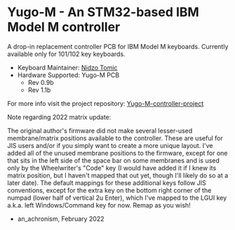 # Yugo-M - An STM32-based IBM Model M controller

A drop-in replacement controller PCB for IBM Model M keyboards. 
Currently available only for 101/102 key keyboards. 

* Keyboard Maintainer: [Nidzo Tomic](https://github.com/tomic1785)
* Hardware Supported: Yugo-M PCB
  * Rev 0.9b
  * Rev 1.1b

For more info visit the project repository: [Yugo-M-controller-project](https://github.com/tomic1785/Yugo-M-controller-project)



Note regarding 2022 matrix update:

The original author's firmware did not make several lesser-used membrane/matrix positions available to the controller. These are useful for JIS users and/or if you simply want to create a more unique layout. I've added all of the unused membrane positions to the firmware, except for one that sits in the left side of the space bar on some membranes and is used only by the Wheelwriter's "Code" key (I would have added it if I knew its matrix position, but I haven't mapped that out yet, though I'll likely do so at a later date). The default mappings for these additional keys follow JIS conventions, except for the extra key on the bottom right corner of the numpad (lower half of vertical 2u Enter), which I've mapped to the LGUI key a.k.a. left Windows/Command key for now. Remap as you wish!

- an_achronism, February 2022